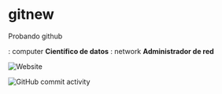# gitnew
Probando github

: computer **Científico de datos**
: network **Administrador de red**


![Website](https://img.shields.io/website?url=https%3A%2F%2Fwww.microsoft.com%2Fes-mx)


![GitHub commit activity](https://img.shields.io/github/commit-activity/w/javissaga/gitnew)
